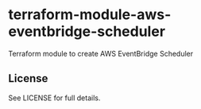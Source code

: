 # terraform-module-aws-eventbridge-scheduler

Terraform module to create AWS EventBridge Scheduler

## License

See LICENSE for full details.
